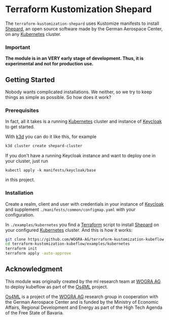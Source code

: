 # Terraform Kustomization Shepard

The `terraform-kustomization-shepard` uses Kustomize manifests
to install [Shepard][], an open source software made by the German Aerospace 
Center, on any [Kubernetes][] cluster.

### Important
**The module is in an VERY early stage of development. Thus, it is 
experimental and not for production use.**

## Getting Started
Nobody wants complicated installations. We neither, so we try to keep 
things as simple as possible. So how does it work?

### Prerequisites
In fact, all it takes is a running [Kubernetes][] cluster and instance of
[Keycloak][] to get started.

With [k3d][] you can do it like this, for example

```sh
k3d cluster create shepard-cluster
```

If you don't have a running Keycloak instance and want to deploy one in your cluster, just run 

```shell
kubectl apply -k manifests/keycloak/base
```
in this project.

### Installation

Create a realm, client and user with credentials in your instance of [Keycloak][]
and supplement `./manifests/common/configmap.yaml` with your configuration.

In `./examples/kubernetes` you find a [Terraform][] script to install 
[Shepard][] on your configured [Kubernetes][] cluster. And this is how it 
works:

```sh
git clone https://github.com/WOGRA-AG/terraform-kustomization-kubeflow
cd terraform-kustomization-kubeflow/examples/kubernetes
terraform init
terraform apply -auto-approve
```

## 	Acknowledgment
This module was originally created by the ml research team at [WOGRA AG][] 
to deploy kubeflow as part of the [Os4ML][] project.

[Os4ML][] is a project of the [WOGRA AG][] research group in cooperation 
with the German Aerospace Center and is funded by the Ministry of Economic 
Affairs, Regional Development and Energy as part of the High Tech Agenda 
of the Free State of Bavaria.

[Terraform]: https://terraform.io/
[Kubernetes]: https://kubernetes.io/
[Shepard]: https://gitlab.com/dlr-shepard
[k3d]: https://k3d.io
[Keycloak]: https://www.keycloak.org/
[WOGRA AG]: https://www.wogra.com/
[Os4ML]: https://github.com/WOGRA-AG/Os4ML
[docs]: https://wogra-ag.github.io/os4ml-docs/
